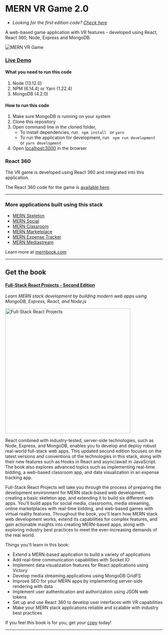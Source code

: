 # MERN VR Game 2.0
- *Looking for the first edition code? [Check here](https://github.com/suptechie/mern-vrgame/tree/master)*

A web-based game application with VR features - developed using React, React 360, Node, Express and MongoDB. 

![MERN VR Game](https://s3.amazonaws.com/mernbook/git+/vrgame.png "MERN VR Game")

### [Live Demo](http://vrgame2.mernbook.com/ "MERN VR Game")

#### What you need to run this code
1. Node (13.12.0)
2. NPM (6.14.4) or Yarn (1.22.4)
3. MongoDB (4.2.0)

####  How to run this code
1. Make sure MongoDB is running on your system 
2. Clone this repository
3. Open command line in the cloned folder,
   - To install dependencies, run ```  npm install  ``` or ``` yarn ```
   - To run the application for development, run ```  npm run development  ``` or ``` yarn development ```
4. Open [localhost:3000](http://localhost:3000/) in the browser

### React 360
The VR game is developed using React 360 and integrated into this application.

The React 360 code for the game is [available here](https://github.com/suptechie/MERNVR/tree/static-game-second-edition).

---- 
### More applications built using this stack

* [MERN Skeleton](https://github.com/suptechie/mern-skeleton/tree/second-edition)
* [MERN Social](https://github.com/suptechie/mern-social/tree/second-edition)
* [MERN Classroom](https://github.com/suptechie/mern-classroom)
* [MERN Marketplace](https://github.com/suptechie/mern-marketplace/tree/second-edition)
* [MERN Expense Tracker](https://github.com/suptechie/mern-expense-tracker)
* [MERN Mediastream](https://github.com/suptechie/mern-mediastream/tree/second-edition)

Learn more at [mernbook.com](http://www.mernbook.com/)

----
## Get the book
#### [Full-Stack React Projects - Second Edition](https://www.packtpub.com/web-development/full-stack-react-projects-second-edition)
*Learn MERN stack development by building modern web apps using MongoDB, Express, React, and Node.js*

<a href="https://www.packtpub.com/web-development/full-stack-react-projects-second-edition"><img src="https://mernbook.s3.amazonaws.com/git+/Book_2Ed.jpg" align="center" width="400" alt="Full-Stack React Projects"></a>

React combined with industry-tested, server-side technologies, such as Node, Express, and MongoDB, enables you to develop and deploy robust real-world full-stack web apps. This updated second edition focuses on the latest versions and conventions of the technologies in this stack, along with their new features such as Hooks in React and async/await in JavaScript. The book also explores advanced topics such as implementing real-time bidding, a web-based classroom app, and data visualization in an expense tracking app.

Full-Stack React Projects will take you through the process of preparing the development environment for MERN stack-based web development, creating a basic skeleton app, and extending it to build six different web apps. You'll build apps for social media, classrooms, media streaming, online marketplaces with real-time bidding, and web-based games with virtual reality features. Throughout the book, you'll learn how MERN stack web development works, extend its capabilities for complex features, and gain actionable insights into creating MERN-based apps, along with exploring industry best practices to meet the ever-increasing demands of the real world.

Things you'll learn in this book:

- Extend a MERN-based application to build a variety of applications
- Add real-time communication capabilities with Socket.IO
- Implement data visualization features for React applications using Victory
- Develop media streaming applications using MongoDB GridFS
- Improve SEO for your MERN apps by implementing server-side rendering with data
- Implement user authentication and authorization using JSON web tokens
- Set up and use React 360 to develop user interfaces with VR capabilities
- Make your MERN stack applications reliable and scalable with industry best practices

If you feel this book is for you, get your [copy](https://www.amazon.com/dp/1839215410) today!

---
